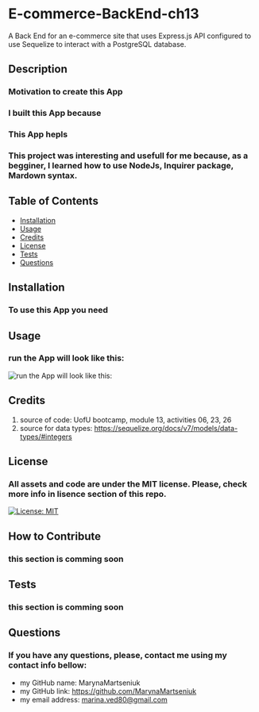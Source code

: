 # E-commerce-BackEnd-ch13
A Back End for an e-commerce site that uses Express.js API configured to use Sequelize to interact with a PostgreSQL database.

## Description
### Motivation to create this App 
### I built this App because 
### This App hepls 
### This project was interesting and usefull for me because, as a begginer, I learned how to use NodeJs, Inquirer package, Mardown syntax.

## Table of Contents

- [Installation](#installation)
- [Usage](#usage)
- [Credits](#credits)
- [License](#license)
- [Tests](#tests)
- [Questions](#questions)

## Installation

### To use this App you need 

## Usage


### run the App will look like this:
![run the App will look like this:]()


## Credits
1. source of code: UofU bootcamp, module 13, activities 06, 23, 26
2. source for data types: https://sequelize.org/docs/v7/models/data-types/#integers

## License
### All assets and code are under the MIT license. Please, check more info in lisence section of this repo.
[![License: MIT](https://img.shields.io/badge/License-MIT-yellow.svg)](https://opensource.org/licenses/MIT)

## How to Contribute
### this section is comming soon

## Tests
### this section is comming soon

## Questions
### If you have any questions, please, contact me using my contact info bellow:
- my GitHub name: MarynaMartseniuk
- my GitHub link: https://github.com/MarynaMartseniuk
- my email address: marina.ved80@gmail.com